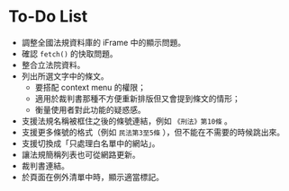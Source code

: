 # To-Do List

* 調整全國法規資料庫的 iFrame 中的顯示問題。
* 確認 `fetch()` 的快取問題。
* 整合立法院資料。
* 列出所選文字中的條文。
  * 要搭配 context menu 的權限；
  * 適用於裁判書那種不方便重新排版但又會提到條文的情形；
  * 衡量使用者對此功能的疑惑感。
* 支援法規名稱被框住之後的條號連結，例如 `《刑法》第10條` 。
* 支援更多條號的格式（例如 `民法第3至5條` ），但不能在不需要的時候跳出來。
* 支援切換成「只處理白名單中的網站」。
* 讓法規簡稱列表也可從網路更新。
* 裁判書連結。
* 於頁面在例外清單中時，顯示適當標記。
